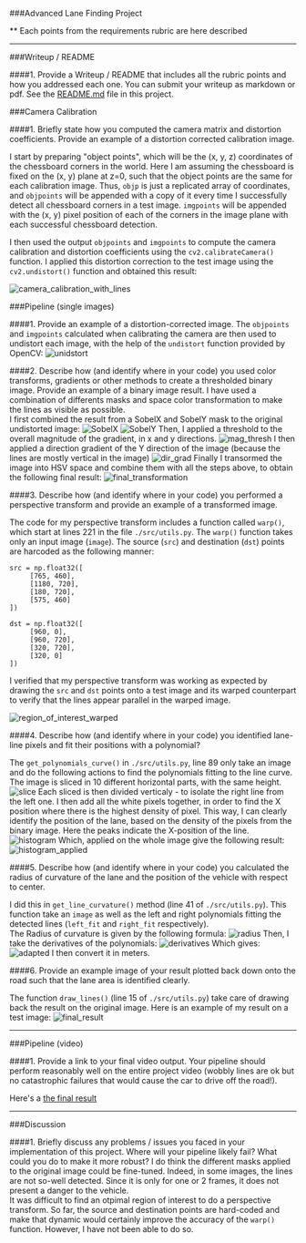 ###Advanced Lane Finding Project

** Each points from the requirements rubric are here described

---
###Writeup / README

####1. Provide a Writeup / README that includes all the rubric points and how you addressed each one.  You can submit your writeup as markdown or pdf.
See the [README.md](https://github.com/Mornor/CarND-Advanced-Lane-Lines/blob/master/README.md) file in this project. 

###Camera Calibration

####1. Briefly state how you computed the camera matrix and distortion coefficients. Provide an example of a distortion corrected calibration image.

I start by preparing "object points", which will be the (x, y, z) coordinates of the chessboard corners in the world. Here I am assuming the chessboard is fixed on the (x, y) plane at z=0, such that the object points are the same for each calibration image.  Thus, `objp` is just a replicated array of coordinates, and `objpoints` will be appended with a copy of it every time I successfully detect all chessboard corners in a test image.  `imgpoints` will be appended with the (x, y) pixel position of each of the corners in the image plane with each successful chessboard detection.  

I then used the output `objpoints` and `imgpoints` to compute the camera calibration and distortion coefficients using the `cv2.calibrateCamera()` function.  I applied this distortion correction to the test image using the `cv2.undistort()` function and obtained this result: 

![camera_calibration_with_lines](./output_images/camera_calibration_with_lines.png)

###Pipeline (single images)

####1. Provide an example of a distortion-corrected image.
The `objpoints` and `imgpoints` calculated when calibrating the camera are then used to undistort each image, with the help of the 
`undistort` function provided by OpenCV: 
![unidstort](./output_images/undistort_test.png)

####2. Describe how (and identify where in your code) you used color transforms, gradients or other methods to create a thresholded binary image.  Provide an example of a binary image result.
I have used a combination of differents masks and space color transformation to make the lines as visible as possible. <br>
I first combined the result from a SobelX and SobelY mask to the original undistorted image: 
![SobelX](./output_images/sobelX.png)
![SobelY](./output_images/sobelY.png)
Then, I applied a threshold to the overall magnitude of the gradient, in x and y directions.
![mag_thresh](./output_images/mag_thresh.png)
I then applied a direction gradient of the Y direction of the image (because the lines are mostly vertical in the image) 
![dir_grad](./output_images/dir_grad.png)
Finally I transormed the image into HSV space and combine them with all the steps above, to obtain the following final result: 
![final_transformation](./output_images/combined_thresh_and_color_space.png)

####3. Describe how (and identify where in your code) you performed a perspective transform and provide an example of a transformed image.

The code for my perspective transform includes a function called `warp()`, which start at lines 221 in the file `./src/utils.py`.  The `warp()` function takes only an input image (`image`). The source (`src`) and destination (`dst`) points are harcoded as the following manner: 

```
src = np.float32([
	 [765, 460],   
	 [1180, 720], 
	 [180, 720],  
	 [575, 460] 	
])  	

dst = np.float32([
	 [960, 0],    	
	 [960, 720], 
	 [320, 720],  
	 [320, 0]  	
])

```
I verified that my perspective transform was working as expected by drawing the `src` and `dst` points onto a test image and its warped counterpart to verify that the lines appear parallel in the warped image.

![region_of_interest_warped](./output_images/region_of_interest_warped.png)

####4. Describe how (and identify where in your code) you identified lane-line pixels and fit their positions with a polynomial?

The `get_polynomials_curve()` in `./src/utils.py`, line 89 only take an image and do the following actions to find the polynomials fitting to the line curve. 
The image is sliced in 10 different horizontal parts, with the same height. <br>
![slice](./output_images/slice.png)
Each sliced is then divided verticaly - to isolate the right line from the left one. 
I then add all the white pixels together, in order to find the X position where there is the highest density of pixel. This way, I can clearly identify the position of the lane, based on the density of the pixels from the binary image. Here the peaks indicate the X-position of the line. 
![histogram](./output_images/histogram.png)
Which, applied on the whole image give the following result: 
![histogram_applied](./output_images/detect_lines_curvature.png)

####5. Describe how (and identify where in your code) you calculated the radius of curvature of the lane and the position of the vehicle with respect to center.

I did this in `get_line_curvature()` method (line 41 of `./src/utils.py`). This function take an `image` as well as the left and right polynomials fitting the detected lines (`left_fit` and `right_fit` respectively). <br>
The Radius of curvature is given by the following formula: 
![radius](./output_images/radius_normal.png)
Then, I take the derivatives of the polynomials: 
![derivatives](./output_images/derivatives.png)
Which gives: 
![adapted](./output_images/radius_adapted.png)
I then convert it in meters. 

####6. Provide an example image of your result plotted back down onto the road such that the lane area is identified clearly.

The function `draw_lines()` (line 15 of `./src/utils.py`) take care of drawing back the result on the original image.  Here is an example of my result on a test image:
![final_result](./output_images/radius_nornal.png) 

---

###Pipeline (video)

####1. Provide a link to your final video output.  Your pipeline should perform reasonably well on the entire project video (wobbly lines are ok but no catastrophic failures that would cause the car to drive off the road!).

Here's a [the final result](./output.mp4)

---

###Discussion

####1. Briefly discuss any problems / issues you faced in your implementation of this project.  Where will your pipeline likely fail?  What could you do to make it more robust?
I do think the different masks applied to the original image could be fine-tuned. Indeed, in some images, the lines are not so-well detected. Since it is only for one or 2 frames, it does not present a danger to the vehicle. <br>
It was difficult to find an otpimal region of interest to do a perspective transform. So far, the source and destination points are hard-coded and make that dynamic would certainly improve the accuracy of the `warp()` function. However, I have not been able to do so.  

